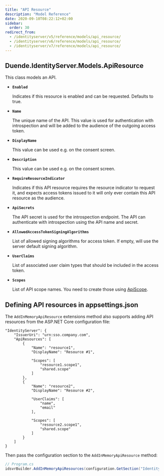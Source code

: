 ```yaml
---
title: "API Resource"
description: "Model Reference"
date: 2020-09-10T08:22:12+02:00
sidebar:
  order: 30
redirect_from:
  - /identityserver/v5/reference/models/api_resource/
  - /identityserver/v6/reference/models/api_resource/
  - /identityserver/v7/reference/models/api_resource/
---
```


## Duende.IdentityServer.Models.ApiResource

This class models an API.

* **`Enabled`**

  Indicates if this resource is enabled and can be requested. Defaults to true.

* **`Name`**

  The unique name of the API. This value is used for authentication with introspection and will be added to the audience
  of the outgoing access token.

* **`DisplayName`**

  This value can be used e.g. on the consent screen.

* **`Description`**

  This value can be used e.g. on the consent screen.

* **`RequireResourceIndicator`**

  Indicates if this API resource requires the resource indicator to request it, and expects access tokens issued to it
  will only ever contain this API resource as the audience.

* **`ApiSecrets`**

  The API secret is used for the introspection endpoint. The API can authenticate with introspection using the API name
  and secret.

* **`AllowedAccessTokenSigningAlgorithms`**

  List of allowed signing algorithms for access token. If empty, will use the server default signing algorithm.

* **`UserClaims`**

  List of associated user claim types that should be included in the access token.

* **`Scopes`**

  List of API scope names. You need to create those using [ApiScope](/identityserver/reference/models/api-scope/).

## Defining API resources in appsettings.json

The `AddInMemoryApiResource` extensions method also supports adding API resources from the ASP.NET Core configuration
file:

    "IdentityServer": {
        "IssuerUri": "urn:sso.company.com",
        "ApiResources": [
            {
                "Name": "resource1",
                "DisplayName": "Resource #1",

                "Scopes": [
                    "resource1.scope1",
                    "shared.scope"
                ]
            },
            {
                "Name": "resource2",
                "DisplayName": "Resource #2",
                
                "UserClaims": [
                    "name",
                    "email"
                ],

                "Scopes": [
                    "resource2.scope1",
                    "shared.scope"
                ]
            }
        ]
    }

Then pass the configuration section to the `AddInMemoryApiResource` method:

```cs
// Program.cs
idsvrBuilder.AddInMemoryApiResources(configuration.GetSection("IdentityServer:ApiResources"))
```
